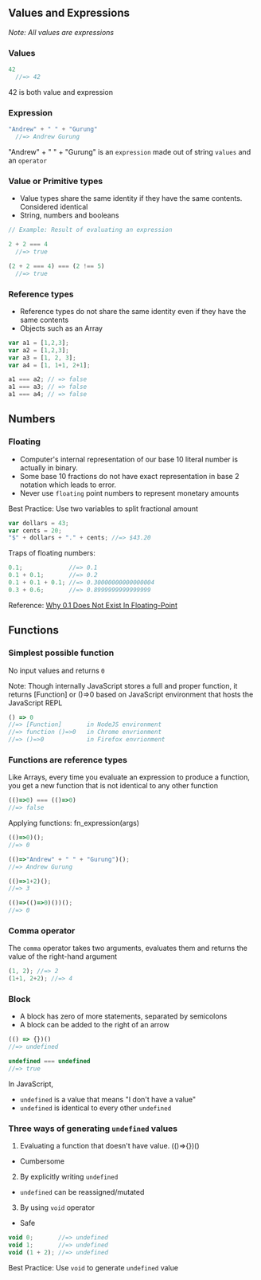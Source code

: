 ## Values and Expressions
*Note: All values are expressions*

### Values
```js
42
  //=> 42
```
42 is both value and expression

### Expression
```js
"Andrew" + " " + "Gurung"
  //=> Andrew Gurung
```
"Andrew" + " " + "Gurung" is an `expression` made out of string `values` and an `operator`

### Value or Primitive types
- Value types share the same identity if they have the same contents. Considered identical
- String, numbers and booleans

```js
// Example: Result of evaluating an expression

2 + 2 === 4
  //=> true

(2 + 2 === 4) === (2 !== 5)
  //=> true
```

### Reference types
- Reference types do not share the same identity even if they have the same contents
- Objects such as an Array

```js
var a1 = [1,2,3];
var a2 = [1,2,3];
var a3 = [1, 2, 3];
var a4 = [1, 1+1, 2+1];

a1 === a2; // => false
a1 === a3; // => false
a1 === a4; // => false
```

## Numbers

### Floating
- Computer's internal representation of our base 10 literal number is actually in binary.
- Some base 10 fractions do not have exact representation in base 2 notation which leads to error.
- Never use `floating` point numbers to represent monetary amounts

Best Practice:
Use two variables to split fractional amount
```js
var dollars = 43;
var cents = 20;
"$" + dollars + "." + cents; //=> $43.20
```

Traps of floating numbers:
```js
0.1;             //=> 0.1
0.1 + 0.1;       //=> 0.2
0.1 + 0.1 + 0.1; //=> 0.30000000000000004
0.3 + 0.6;       //=> 0.8999999999999999
```
Reference: [Why 0.1 Does Not Exist In Floating-Point](http://www.exploringbinary.com/why-0-point-1-does-not-exist-in-floating-point/)

## Functions

### Simplest possible function
No input values and returns `0`

Note: Though internally JavaScript stores a full and proper function, it returns [Function] or ()=>0 based on JavaScript environment that hosts the JavaScript REPL

```js
() => 0
//=> [Function]       in NodeJS environment
//=> function ()=>0   in Chrome envrionment
//=> ()=>0            in Firefox envrionment
```

### Functions are reference types
Like Arrays, every time you evaluate an expression to produce a function, you get a new function that is not identical to any other function
```js
(()=>0) === (()=>0)
//=> false
```

Applying functions: fn_expression(args)
```js
(()=>0)();
//=> 0

(()=>"Andrew" + " " + "Gurung")();
//=> Andrew Gurung

(()=>1+2)();
//=> 3

(()=>(()=>0)())();
//=> 0
```

### Comma operator
The `comma` operator takes two arguments, evaluates them and returns the value of the right-hand argument

```js
(1, 2); //=> 2
(1+1, 2+2); //=> 4
```

### Block
- A block has zero of more statements, separated by semicolons
- A block can be added to the right of an arrow

```js
(() => {})()
//=> undefined

undefined === undefined
//=> true
```
In JavaScript,
- `undefined` is a value that means "I don't have a value"
- `undefined` is identical to every other `undefined`

### Three ways of generating `undefined` values
1. Evaluating a function that doesn't have value. (()=>{})()
  - Cumbersome
2. By explicitly writing `undefined`
  - `undefined` can be reassigned/mutated
3. By using `void` operator
  - Safe

```js
void 0;       //=> undefined
void 1;       //=> undefined
void (1 + 2); //=> undefined
```
Best Practice: Use `void` to generate `undefined` value
